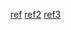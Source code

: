 [ref](https://www.youtube.com/watch?v=3QrkCmsfewM)
[ref2](https://github.com/wrongakram/framermotion-react-router)
[ref3](https://dev.to/joserfelix/page-transitions-in-react-1c8g)
